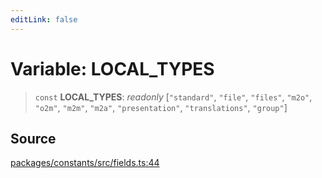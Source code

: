 ```yaml
---
editLink: false
---
```


# Variable: LOCAL_TYPES

> `const` **LOCAL_TYPES**: _readonly_ [`"standard"`, `"file"`, `"files"`, `"m2o"`, `"o2m"`, `"m2m"`, `"m2a"`,
> `"presentation"`, `"translations"`, `"group"`]

## Source

[packages/constants/src/fields.ts:44](https://github.com/directus/directus/blob/7789a6c53/packages/constants/src/fields.ts#L44)
